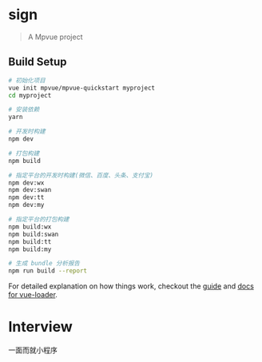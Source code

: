 # sign

> A Mpvue project

## Build Setup

``` bash
# 初始化项目
vue init mpvue/mpvue-quickstart myproject
cd myproject

# 安装依赖
yarn

# 开发时构建
npm dev

# 打包构建
npm build

# 指定平台的开发时构建(微信、百度、头条、支付宝)
npm dev:wx
npm dev:swan
npm dev:tt
npm dev:my

# 指定平台的打包构建
npm build:wx
npm build:swan
npm build:tt
npm build:my

# 生成 bundle 分析报告
npm run build --report
```

For detailed explanation on how things work, checkout the [guide](http://vuejs-templates.github.io/webpack/) and [docs for vue-loader](http://vuejs.github.io/vue-loader).
# Interview

一面而就小程序
